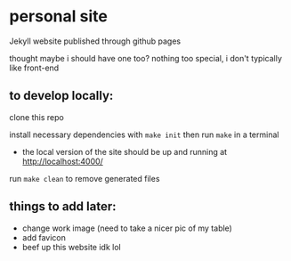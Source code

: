 # personal site

Jekyll website published through github pages

thought maybe i should have one too? nothing too special, i don't typically like front-end

## to develop locally:

clone this repo

install necessary dependencies with `make init` then run `make` in a terminal

* the local version of the site should be up and running at [http://localhost:4000/](http://localhost:4000/)

run `make clean` to remove generated files

## things to add later:

* change work image (need to take a nicer pic of my table)
* add favicon
* beef up this website idk lol
